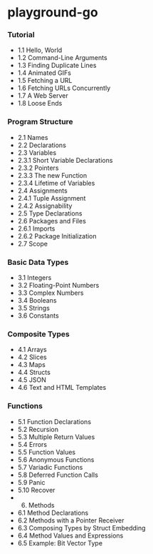# playground-go

### Tutorial
- 1.1 Hello, World
- 1.2 Command-Line Arguments
- 1.3 Finding Duplicate Lines
- 1.4 Animated GIFs
- 1.5 Fetching a URL
- 1.6 Fetching URLs Concurrently
- 1.7 A Web Server
- 1.8 Loose Ends
### Program Structure
- 2.1 Names
- 2.2 Declarations
- 2.3 Variables
- 2.3.1 Short Variable Declarations
- 2.3.2 Pointers
- 2.3.3 The new Function
- 2.3.4 Lifetime of Variables
- 2.4 Assignments
- 2.4.1 Tuple Assignment
- 2.4.2 Assignability
- 2.5 Type Declarations
- 2.6 Packages and Files
- 2.6.1 Imports
- 2.6.2 Package Initialization
- 2.7 Scope
### Basic Data Types
- 3.1 Integers
- 3.2 Floating-Point Numbers
- 3.3 Complex Numbers
- 3.4 Booleans
- 3.5 Strings
- 3.6 Constants
### Composite Types
- 4.1 Arrays
- 4.2 Slices
- 4.3 Maps
- 4.4 Structs
- 4.5 JSON
- 4.6 Text and HTML Templates
### Functions
- 5.1 Function Declarations
- 5.2 Recursion
- 5.3 Multiple Return Values
- 5.4 Errors
- 5.5 Function Values
- 5.6 Anonymous Functions
- 5.7 Variadic Functions
- 5.8 Deferred Function Calls
- 5.9 Panic
- 5.10 Recover
- 6. Methods
- 6.1 Method Declarations
- 6.2 Methods with a Pointer Receiver
- 6.3 Composing Types by Struct Embedding
- 6.4 Method Values and Expressions
- 6.5 Example: Bit Vector Type